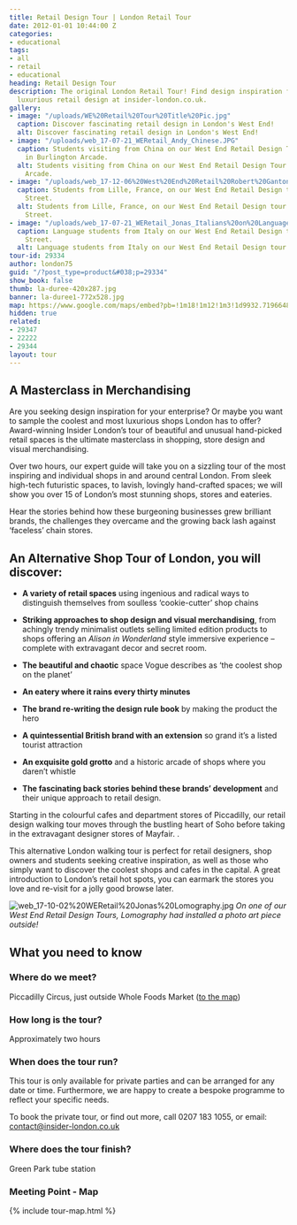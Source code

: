 ```yaml
---
title: Retail Design Tour | London Retail Tour
date: 2012-01-01 10:44:00 Z
categories:
- educational
tags:
- all
- retail
- educational
heading: Retail Design Tour
description: The original London Retail Tour! Find design inspiration for the most
  luxurious retail design at insider-london.co.uk.
gallery:
- image: "/uploads/WE%20Retail%20Tour%20Title%20Pic.jpg"
  caption: Discover fascinating retail design in London's West End!
  alt: Discover fascinating retail design in London's West End!
- image: "/uploads/web_17-07-21_WERetail_Andy_Chinese.JPG"
  caption: Students visiting from China on our West End Retail Design Tour - here
    in Burlington Arcade.
  alt: Students visiting from China on our West End Retail Design Tour - here in Burlington
    Arcade.
- image: "/uploads/web_17-12-06%20West%20End%20Retail%20Robert%20Ganton%20St%20-%20Students%20from%20Lille.jpg"
  caption: Students from Lille, France, on our West End Retail Design tour in Carnaby
    Street.
  alt: Students from Lille, France, on our West End Retail Design tour in Carnaby
    Street.
- image: "/uploads/web_17-07-21_WERetail_Jonas_Italians%20on%20Language%20School_Piccadilly%20Circus_03.jpg"
  caption: Language students from Italy on our West End Retail Design tour in Air
    Street.
  alt: Language students from Italy on our West End Retail Design tour in Air Street.
tour-id: 29334
author: london75
guid: "/?post_type=product&#038;p=29334"
show_book: false
thumb: la-duree-420x287.jpg
banner: la-duree1-772x528.jpg
map: https://www.google.com/maps/embed?pb=!1m18!1m12!1m3!1d9932.719664857414!2d-0.14276057544238435!3d51.50991514619343!2m3!1f0!2f0!3f0!3m2!1i1024!2i768!4f13.1!3m3!1m2!1s0x487604d3ff201fc1%3A0xf08adf0cfb3eb2fe!2sPiccadilly+Circus%2C+London+W1D+7ET%2C+UK!5e0!3m2!1sen!2s!4v1431588804686
hidden: true
related:
- 29347
- 22222
- 29344
layout: tour
---
```


## A Masterclass in Merchandising
<p>Are you seeking design inspiration for your enterprise? Or maybe you want to sample the coolest and most luxurious shops London has to offer? Award-winning Insider London’s tour of beautiful and unusual hand-picked retail spaces is the ultimate masterclass in shopping, store design and visual merchandising.</p>

Over two hours, our expert guide will take you on a sizzling tour of the most inspiring and individual shops in and around central London. From sleek high-tech futuristic spaces, to lavish, lovingly hand-crafted spaces; we will show you over 15 of London’s most stunning shops, stores and eateries.

Hear the stories behind how these burgeoning businesses grew brilliant brands, the challenges they overcame and the growing back lash against ‘faceless’ chain stores.


## An Alternative Shop Tour of London, you will discover:

- **A variety of retail spaces** using ingenious and radical ways to distinguish themselves from soulless ‘cookie-cutter’ shop chains

- **Striking approaches to shop design and visual merchandising**, from achingly trendy minimalist outlets selling limited edition products to shops offering an <em>Alison in Wonderland </em>style immersive experience &#8211; complete with extravagant decor and secret room.

- **The beautiful and chaotic** space Vogue describes as &#8216;the coolest shop on the planet&#8217;

- **An eatery where it rains every thirty minutes**

- **The brand re-writing the design rule book** by making the product the hero

- **A quintessential British brand with an extension** so grand it’s a listed tourist attraction

- **An exquisite gold grotto** and a historic arcade of shops where you daren’t whistle

- **The fascinating back stories behind these brands’ development** and their unique approach to retail design.

Starting in the colourful cafes and department stores of Piccadilly, our retail design walking tour moves through the bustling heart of Soho before taking in the extravagant designer stores of Mayfair. .

This alternative London walking tour is perfect for retail designers, shop owners and students seeking creative inspiration, as well as those who simply want to discover the coolest shops and cafes in the capital. A great introduction to London’s retail hot spots, you can earmark the stores you love and re-visit for a jolly good browse later.

![web_17-10-02%20WERetail%20Jonas%20Lomography.jpg](/uploads/web_17-10-02%20WERetail%20Jonas%20Lomography.jpg)
*On one of our West End Retail Design Tours, Lomography had installed a photo art piece outside!*

## What you need to know

### Where do we meet?

Piccadilly Circus, just outside Whole Foods Market ([to the map](#map))

### How long is the tour?

Approximately two hours

### When does the tour run?

This tour is only available for private parties and can be arranged for any date or time. Furthermore, we are happy to create a bespoke programme to reflect your specific needs.

To book the private tour, or find out more, call 0207 183 1055, or email: <a href="mailto:contact@insider-london.co.uk">contact@insider-london.co.uk</a>

### Where does the tour finish?

Green Park tube station

<h3 id="map">Meeting Point - Map</h3>
{% include tour-map.html %}
